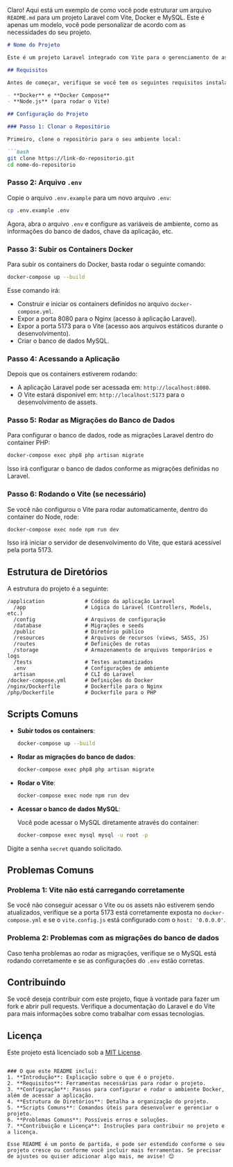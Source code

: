 Claro! Aqui está um exemplo de como você pode estruturar um arquivo `README.md` para um projeto Laravel com Vite, Docker e MySQL. Este é apenas um modelo, você pode personalizar de acordo com as necessidades do seu projeto.

```markdown
# Nome do Projeto

Este é um projeto Laravel integrado com Vite para o gerenciamento de assets (CSS, JS) durante o desenvolvimento, utilizando Docker para facilitar a criação de um ambiente isolado e MySQL como banco de dados.

## Requisitos

Antes de começar, verifique se você tem os seguintes requisitos instalados:

- **Docker** e **Docker Compose**
- **Node.js** (para rodar o Vite)

## Configuração do Projeto

### Passo 1: Clonar o Repositório

Primeiro, clone o repositório para o seu ambiente local:

```bash
git clone https://link-do-repositorio.git
cd nome-do-repositorio
```

### Passo 2: Arquivo `.env`

Copie o arquivo `.env.example` para um novo arquivo `.env`:

```bash
cp .env.example .env
```

Agora, abra o arquivo `.env` e configure as variáveis de ambiente, como as informações do banco de dados, chave da aplicação, etc.

### Passo 3: Subir os Containers Docker

Para subir os containers do Docker, basta rodar o seguinte comando:

```bash
docker-compose up --build
```

Esse comando irá:

- Construir e iniciar os containers definidos no arquivo `docker-compose.yml`.
- Expor a porta 8080 para o Nginx (acesso à aplicação Laravel).
- Expor a porta 5173 para o Vite (acesso aos arquivos estáticos durante o desenvolvimento).
- Criar o banco de dados MySQL.

### Passo 4: Acessando a Aplicação

Depois que os containers estiverem rodando:

- A aplicação Laravel pode ser acessada em: `http://localhost:8080`.
- O Vite estará disponível em: `http://localhost:5173` para o desenvolvimento de assets.

### Passo 5: Rodar as Migrações do Banco de Dados

Para configurar o banco de dados, rode as migrações Laravel dentro do container PHP:

```bash
docker-compose exec php8 php artisan migrate
```

Isso irá configurar o banco de dados conforme as migrações definidas no Laravel.

### Passo 6: Rodando o Vite (se necessário)

Se você não configurou o Vite para rodar automaticamente, dentro do container do Node, rode:

```bash
docker-compose exec node npm run dev
```

Isso irá iniciar o servidor de desenvolvimento do Vite, que estará acessível pela porta 5173.

## Estrutura de Diretórios

A estrutura do projeto é a seguinte:

```
/application             # Código da aplicação Laravel
  /app                   # Lógica do Laravel (Controllers, Models, etc.)
  /config                # Arquivos de configuração
  /database              # Migrações e seeds
  /public                # Diretório público
  /resources             # Arquivos de recursos (views, SASS, JS)
  /routes                # Definições de rotas
  /storage               # Armazenamento de arquivos temporários e logs
  /tests                 # Testes automatizados
  .env                   # Configurações de ambiente
  artisan                # CLI do Laravel
/docker-compose.yml      # Definições do Docker
/nginx/Dockerfile        # Dockerfile para o Nginx
/php/Dockerfile          # Dockerfile para o PHP
```

## Scripts Comuns

- **Subir todos os containers**:

  ```bash
  docker-compose up --build
  ```

- **Rodar as migrações do banco de dados**:

  ```bash
  docker-compose exec php8 php artisan migrate
  ```

- **Rodar o Vite**:

  ```bash
  docker-compose exec node npm run dev
  ```

- **Acessar o banco de dados MySQL**:

  Você pode acessar o MySQL diretamente através do container:

  ```bash
  docker-compose exec mysql mysql -u root -p
  ```

Digite a senha `secret` quando solicitado.

## Problemas Comuns

### Problema 1: Vite não está carregando corretamente

Se você não conseguir acessar o Vite ou os assets não estiverem sendo atualizados, verifique se a porta 5173 está corretamente exposta no `docker-compose.yml` e se o `vite.config.js` está configurado com o `host: '0.0.0.0'`.

### Problema 2: Problemas com as migrações do banco de dados

Caso tenha problemas ao rodar as migrações, verifique se o MySQL está rodando corretamente e se as configurações do `.env` estão corretas.

## Contribuindo

Se você deseja contribuir com este projeto, fique à vontade para fazer um fork e abrir pull requests. Verifique a documentação do Laravel e do Vite para mais informações sobre como trabalhar com essas tecnologias.

## Licença

Este projeto está licenciado sob a [MIT License](LICENSE).

```

### O que este README inclui:
1. **Introdução**: Explicação sobre o que é o projeto.
2. **Requisitos**: Ferramentas necessárias para rodar o projeto.
3. **Configuração**: Passos para configurar e rodar o ambiente Docker, além de acessar a aplicação.
4. **Estrutura de Diretórios**: Detalha a organização do projeto.
5. **Scripts Comuns**: Comandos úteis para desenvolver e gerenciar o projeto.
6. **Problemas Comuns**: Possíveis erros e soluções.
7. **Contribuição e Licença**: Instruções para contribuir no projeto e a licença.

Esse README é um ponto de partida, e pode ser estendido conforme o seu projeto cresce ou conforme você incluir mais ferramentas. Se precisar de ajustes ou quiser adicionar algo mais, me avise! 😊